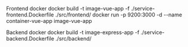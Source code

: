 Frontend docker
    docker build -t image-vue-app -f ./service-frontend.Dockerfile ./src/frontend/
    docker run -p 9200:3000 -d --name container-vue-app image-vue-app

Backend docker
    docker build -t image-express-app -f ./service-backend.Dockerfile ./src/backend/
